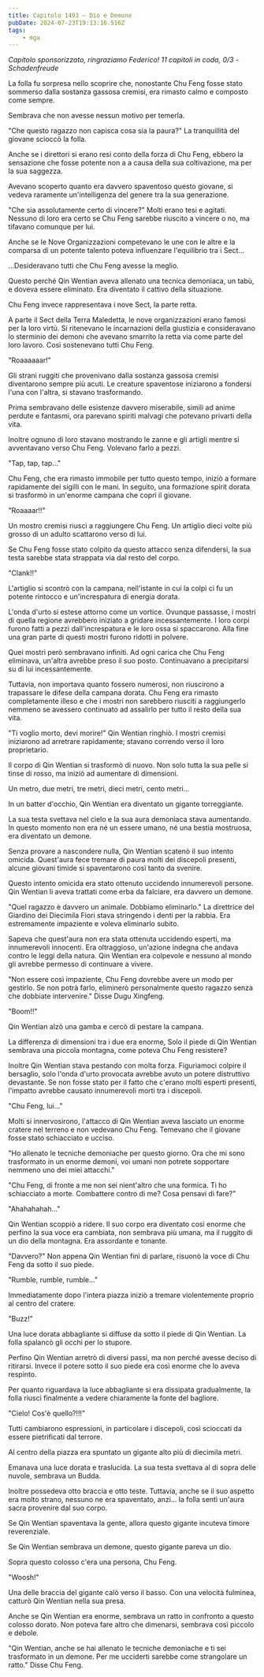 ```yaml
---
title: Capitolo 1493 – Dio e Demone
pubDate: 2024-07-23T19:13:16.516Z
tags:
    - mga
---
```



<em>Capitolo sponsorizzato, ringraziamo Federico!
11 capitoli in coda, 0/3
-Schadenfreude</em>


La folla fu sorpresa nello scoprire che, nonostante Chu Feng fosse stato sommerso dalla sostanza gassosa cremisi, era rimasto calmo e composto come sempre.


Sembrava che non avesse nessun motivo per temerla.


"Che questo ragazzo non capisca cosa sia la paura?" La tranquillità del giovane scioccò la folla.


Anche se i direttori si erano resi conto della forza di Chu Feng, ebbero la sensazione che fosse potente non a a causa della sua coltivazione, ma per la sua saggezza.


Avevano scoperto quanto era davvero spaventoso questo giovane, si vedeva raramente un'intelligenza del genere tra la sua generazione.


"Che sia assolutamente certo di vincere?" Molti erano tesi e agitati. Nessuno di loro era certo se Chu Feng sarebbe riuscito a vincere o no, ma tifavano comunque per lui.


Anche se le Nove Organizzazioni competevano le une con le altre e la comparsa di un potente talento poteva influenzare l'equilibrio tra i Sect...


...Desideravano tutti che Chu Feng avesse la meglio.


Questo perché Qin Wentian aveva allenato una tecnica demoniaca, un tabù, e doveva essere eliminato. Era diventato il cattivo della situazione.


Chu Feng invece rappresentava i nove Sect, la parte retta.


A parte il Sect della Terra Maledetta, le nove organizzazioni erano famosi per la loro virtù. Si ritenevano le incarnazioni della giustizia e consideravano lo sterminio dei demoni che avevano smarrito la retta via come parte del loro lavoro. Così sostenevano tutti Chu Feng.


"Roaaaaaar!"


Gli strani ruggiti che provenivano dalla sostanza gassosa cremisi diventarono sempre più acuti. Le creature spaventose iniziarono a fondersi l'una con l'altra, si stavano trasformando.


Prima sembravano delle esistenze davvero miserabile, simili ad anime perdute e fantasmi, ora parevano spiriti malvagi che potevano privarti della vita.


Inoltre ognuno di loro stavano mostrando le zanne e gli artigli mentre si avventavano verso Chu Feng. Volevano farlo a pezzi.


"Tap, tap, tap..."


Chu Feng, che era rimasto immobile per tutto questo tempo, iniziò a formare rapidamente dei sigilli con le mani. In seguito, una formazione spirit dorata si trasformò in un'enorme campana che coprì il giovane.


"Roaaaar!!"


Un mostro cremisi riuscì a raggiungere Chu Feng. Un artiglio dieci volte più grosso di un adulto scattarono verso di lui.


Se Chu Feng fosse stato colpito da questo attacco senza difendersi, la sua testa sarebbe stata strappata via dal resto del corpo.


"Clank!!"


L'artiglio si scontrò con la campana, nell'istante in cui la colpì ci fu un potente rintocco e un'increspatura di energia dorata.


L'onda d'urto si estese attorno come un vortice. Ovunque passasse, i mostri di quella regione avrebbero iniziato a gridare incessantemente. I loro corpi furono fatti a pezzi dall'increspatura e le loro ossa si spaccarono. Alla fine una gran parte di questi mostri furono ridotti in polvere.


Quei mostri però sembravano infiniti. Ad ogni carica che Chu Feng eliminava, un'altra avrebbe preso il suo posto. Continuavano a precipitarsi su di lui incessantemente.


Tuttavia, non importava quanto fossero numerosi, non riuscirono a trapassare le difese della campana dorata. Chu Feng era rimasto completamente illeso e che i mostri non sarebbero riusciti a raggiungerlo nemmeno se avessero continuato ad assalirlo per tutto il resto della sua vita.


"Ti voglio morto, devi morire!" Qin Wentian ringhiò. I mostri cremisi iniziarono ad arretrare rapidamente; stavano correndo verso il loro proprietario.


Il corpo di Qin Wentian si trasformò di nuovo. Non solo tutta la sua pelle si tinse di rosso, ma iniziò ad aumentare di dimensioni.


Un metro, due metri, tre metri, dieci metri, cento metri...


In un batter d'occhio, Qin Wentian era diventato un gigante torreggiante.


La sua testa svettava nel cielo e la sua aura demoniaca stava aumentando. In questo momento non era né un essere umano, né una bestia mostruosa, era diventato un demone.


Senza provare a nascondere nulla, Qin Wentian scatenò il suo intento omicida. Quest'aura fece tremare di paura molti dei discepoli presenti, alcune giovani timide si spaventarono così tanto da svenire.


Questo intento omicida era stato ottenuto uccidendo innumerevoli persone. Qin Wentian li aveva trattati come erba da falciare, era davvero un demone.


"Quel ragazzo è davvero un animale. Dobbiamo eliminarlo." La direttrice del Giardino dei Diecimila Fiori stava stringendo i denti per la rabbia. Era estremamente impaziente e voleva eliminarlo subito.


Sapeva che quest'aura non era stata ottenuta uccidendo esperti, ma innumerevoli innocenti. Era oltraggioso, un'azione indegna che andava contro le leggi della natura. Qin Wentian era colpevole e nessuno al mondo gli avrebbe permesso di continuare a vivere.


"Non essere così impaziente, Chu Feng dovrebbe avere un modo per gestirlo. Se non potrà farlo, eliminerò personalmente questo ragazzo senza che dobbiate intervenire." Disse Dugu Xingfeng.


"Boom!!"


Qin Wentian alzò una gamba e cercò di pestare la campana.


La differenza di dimensioni tra i due era enorme, Solo il piede di Qin Wentian sembrava una piccola montagna, come poteva Chu Feng resistere?


Inoltre Qin Wentian stava pestando con molta forza. Figuriamoci colpire il bersaglio, solo l'onda d'urto provocata avrebbe avuto un potere distruttivo devastante. Se non fosse stato per il fatto che c'erano molti esperti presenti, l'impatto avrebbe causato innumerevoli morti tra i discepoli.


"Chu Feng, lui..."


Molti si innervosirono, l'attacco di Qin Wentian aveva lasciato un enorme cratere nel terreno e non vedevano Chu Feng. Temevano che il giovane fosse stato schiacciato e ucciso.


"Ho allenato le tecniche demoniache per questo giorno. Ora che mi sono trasformato in un enorme demoni, voi umani non potrete sopportare nemmeno uno dei miei attacchi."


"Chu Feng, di fronte a me non sei nient'altro che una formica. Ti ho schiacciato a morte. Combattere contro di me? Cosa pensavi di fare?"


"Ahahahahah..."


Qin Wentian scoppiò a ridere. Il suo corpo era diventato così enorme che perfino la sua voce era cambiata, non sembrava più umana, ma il ruggito di un dio della montagna. Era assordante e tonante.


"Davvero?" Non appena Qin Wentian finì di parlare, risuonò la voce di Chu Feng da sotto il suo piede.


"Rumble, rumble, rumble..."


Immediatamente dopo l'intera piazza iniziò a tremare violentemente proprio al centro del cratere.


"Buzz!"


Una luce dorata abbagliante si diffuse da sotto il piede di Qin Wentian. La folla spalancò gli occhi per lo stupore.


Perfino Qin Wentian arretrò di diversi passi, ma non perché avesse deciso di ritirarsi. Invece il potere sotto il suo piede era così enorme che lo aveva respinto.


Per quanto riguardava la luce abbagliante si era dissipata gradualmente, la folla riuscì finalmente a vedere chiaramente la fonte del bagliore.


"Cielo! Cos'è quello?!!!"


Tutti cambiarono espressioni, in particolare i discepoli, così scioccati da essere pietrificati dal terrore.


Al centro della piazza era spuntato un gigante alto più di diecimila metri.


Emanava una luce dorata e traslucida. La sua testa svettava al di sopra delle nuvole, sembrava un Budda.


Inoltre possedeva otto braccia e otto teste. Tuttavia, anche se il suo aspetto era molto strano, nessuno ne era spaventato, anzi... la folla sentì un'aura sacra provenire dal suo corpo.


Se Qin Wentian spaventava la gente, allora questo gigante incuteva timore reverenziale.


Se Qin Wentian sembrava un demone, questo gigante pareva un dio.


Sopra questo colosso c'era una persona, Chu Feng.


"Woosh!"


Una delle braccia del gigante calò verso il basso. Con una velocità fulminea, catturò Qin Wentian nella sua presa.


Anche se Qin Wentian era enorme, sembrava un ratto in confronto a questo colosso dorato. Non poteva fare altro che dimenarsi, sembrava così piccolo e debole.


"Qin Wentian, anche se hai allenato le tecniche demoniache e ti sei trasformato in un demone. Per me ucciderti sarebbe come strangolare un ratto." Disse Chu Feng.
                                


                                



